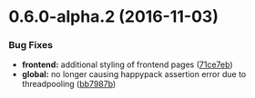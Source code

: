 <a name="0.6.0-alpha.2"></a>
# 0.6.0-alpha.2 (2016-11-03)


### Bug Fixes

* **frontend:** additional styling of frontend pages ([71ce7eb](https://github.com/boldr/boldr/commit/71ce7eb))
* **global:** no longer causing happypack assertion error due to threadpooling ([bb7987b](https://github.com/boldr/boldr/commit/bb7987b))




